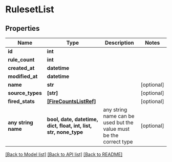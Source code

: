 # RulesetList


## Properties
Name | Type | Description | Notes
------------ | ------------- | ------------- | -------------
**id** | **int** |  |
**rule_count** | **int** |  |
**created_at** | **datetime** |  |
**modified_at** | **datetime** |  |
**name** | **str** |  | [optional]
**source_types** | **[str]** |  | [optional]
**fired_stats** | [**[FireCountsListRef]**](FireCountsListRef.md) |  | [optional]
**any string name** | **bool, date, datetime, dict, float, int, list, str, none_type** | any string name can be used but the value must be the correct type | [optional]

[[Back to Model list]](../README.md#documentation-for-models) [[Back to API list]](../README.md#documentation-for-api-endpoints) [[Back to README]](../README.md)

